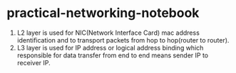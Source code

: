 # practical-networking-notebook

1. L2 layer is used for NIC(Network Interface Card) mac address identification and to transport packets from hop to hop(router to router).
2. L3 layer is used for IP address or logical address binding which responsible for data transfer from end to end means sender IP to receiver IP.
